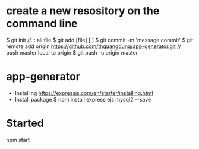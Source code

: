 # create a new resository on the command line
  $ git init
  //. : all file
  $ git add [file] [.]
  $ git commit -m 'message commit'
  $ git remote add origin https://github.com/thquangdung/app-generator.git
  // push master local to origin
  $ git push -u origin master
  
# app-generator 
- Installing
    https://expressjs.com/en/starter/installing.html
- Install package
  $ npm install express ejs mysql2 --save
# Started
  npm start
